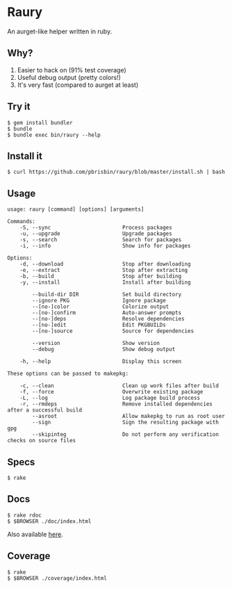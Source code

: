 # Raury

An aurget-like helper written in ruby.

## Why?

1. Easier to hack on (91% test coverage)
2. Useful debug output (pretty colors!)
3. It's very fast (compared to aurget at least)

## Try it

~~~
$ gem install bundler
$ bundle
$ bundle exec bin/raury --help
~~~

## Install it

~~~
$ curl https://github.com/pbrisbin/raury/blob/master/install.sh | bash
~~~

## Usage

~~~ 
usage: raury [command] [options] [arguments]

Commands:
    -S, --sync                       Process packages
    -u, --upgrade                    Upgrade packages
    -s, --search                     Search for packages
    -i, --info                       Show info for packages

Options:
    -d, --download                   Stop after downloading
    -e, --extract                    Stop after extracting
    -b, --build                      Stop after building
    -y, --install                    Install after building

        --build-dir DIR              Set build directory
        --ignore PKG                 Ignore package
        --[no-]color                 Colorize output
        --[no-]confirm               Auto-answer prompts
        --[no-]deps                  Resolve dependencies
        --[no-]edit                  Edit PKGBUILDs
        --[no-]source                Source for dependencies

        --version                    Show version
        --debug                      Show debug output

    -h, --help                       Display this screen

These options can be passed to makepkg:

    -c, --clean                      Clean up work files after build
    -f, --force                      Overwrite existing package
    -L, --log                        Log package build process
    -r, --rmdeps                     Remove installed dependencies after a successful build
        --asroot                     Allow makepkg to run as root user
        --sign                       Sign the resulting package with gpg
        --skipinteg                  Do not perform any verification checks on source files

~~~

## Specs

~~~ 
$ rake
~~~

## Docs

~~~ 
$ rake rdoc
$ $BROWSER ./doc/index.html
~~~

Also available [here](http://docs.pbrisbin.com/ruby/raury/).

## Coverage

~~~ 
$ rake
$ $BROWSER ./coverage/index.html
~~~

